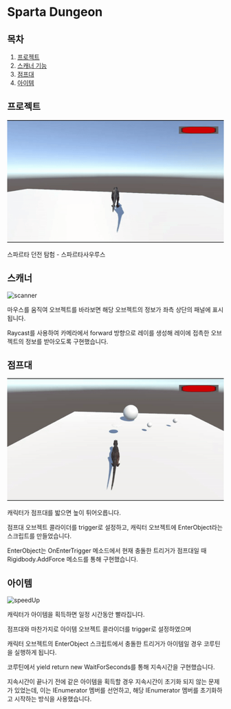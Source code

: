 # Sparta Dungeon

## 목차
1. [프로젝트](#프로젝트)
2. [스캐너 기능](#스캐너)
3. [점프대](#점프대)
4. [아이템](#아이템)

## 프로젝트
![intro](https://github.com/xoxohoon01/Sparta-Dungeon/blob/main/Intro.gif)

스파르타 던전 탐험 - 스파르타사우루스

## 스캐너
![scanner](https://github.com/xoxohoon01/Sparta-Dungeon/blob/main/Scanner.gif)

마우스를 움직여 오브젝트를 바라보면 해당 오브젝트의 정보가 좌측 상단의 패널에 표시됩니다.

Raycast를 사용하여 카메라에서 forward 방향으로 레이를 생성해 레이에 접촉한 오브젝트의 정보를 받아오도록 구현했습니다.

## 점프대
![jumpPlatform](https://github.com/xoxohoon01/Sparta-Dungeon/blob/main/JumpPlatform.gif)

캐릭터가 점프대를 밟으면 높이 튀어오릅니다.

점프대 오브젝트 콜라이더를 trigger로 설정하고, 캐릭터 오브젝트에 EnterObject라는 스크립트를 만들었습니다.

EnterObject는 OnEnterTrigger 메소드에서 현재 충돌한 트리거가 점프대일 때 Rigidbody.AddForce 메소드를 통해 구현했습니다.

## 아이템
![speedUp](https://github.com/xoxohoon01/Sparta-Dungeon/blob/main/SpeedUp.gif)

캐릭터가 아이템을 획득하면 일정 시간동안 빨라집니다.

점프대와 마찬가지로 아이템 오브젝트 콜라이더를 trigger로 설정하였으며

캐릭터 오브젝트의 EnterObject 스크립트에서 충돌한 트리거가 아이템일 경우 코루틴을 실행하게 됩니다.

코루틴에서 yield return new WaitForSeconds를 통해 지속시간을 구현했습니다.

지속시간이 끝나기 전에 같은 아이템을 획득할 경우 지속시간이 초기화 되지 않는 문제가 있었는데,
이는 IEnumerator 멤버를 선언하고, 해당 IEnumerator 멤버를 초기화하고 시작하는 방식을 사용했습니다.
